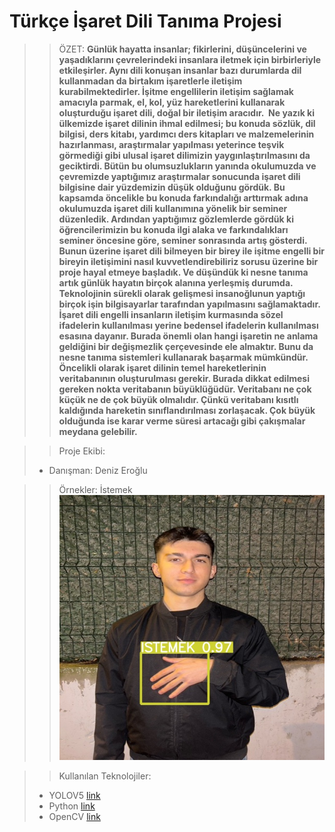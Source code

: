 # Türkçe İşaret Dili Tanıma Projesi

>>ÖZET: 
> **Günlük hayatta insanlar; fikirlerini, düşüncelerini ve yaşadıklarını çevrelerindeki insanlara iletmek için birbirleriyle etkileşirler. Aynı dili konuşan insanlar bazı durumlarda dil kullanmadan da birtakım işaretlerle iletişim kurabilmektedirler. İşitme engellilerin iletişim sağlamak amacıyla parmak, el, kol, yüz hareketlerini kullanarak oluşturduğu işaret dili, doğal bir iletişim aracıdır. 
Ne yazık ki ülkemizde işaret dilinin ihmal edilmesi; bu konuda sözlük, dil bilgisi, ders kitabı, yardımcı ders kitapları ve malzemelerinin hazırlanması, araştırmalar yapılması yeterince teşvik görmediği gibi ulusal işaret dilimizin yaygınlaştırılmasını da geciktirdi. Bütün bu olumsuzlukların yanında okulumuzda ve çevremizde yaptığımız araştırmalar sonucunda işaret dili bilgisine dair yüzdemizin düşük olduğunu gördük. Bu kapsamda öncelikle bu konuda farkındalığı arttırmak adına okulumuzda işaret dili kullanımına yönelik bir seminer düzenledik. Ardından yaptığımız gözlemlerde gördük ki öğrencilerimizin bu konuda ilgi alaka ve farkındalıkları seminer öncesine göre, seminer sonrasında artış gösterdi. Bunun üzerine işaret dili bilmeyen bir birey ile işitme engelli bir bireyin iletişimini nasıl kuvvetlendirebiliriz sorusu üzerine bir proje hayal etmeye başladık. Ve düşündük ki nesne tanıma artık günlük hayatın birçok alanına yerleşmiş durumda. Teknolojinin sürekli olarak gelişmesi insanoğlunun yaptığı birçok işin bilgisayarlar tarafından yapılmasını sağlamaktadır.
İşaret dili engelli insanların iletişim kurmasında sözel ifadelerin kullanılması yerine bedensel ifadelerin kullanılması esasına dayanır. Burada önemli olan hangi işaretin ne anlama geldiğini bir değişmezlik çerçevesinde ele almaktır. Bunu da nesne tanıma sistemleri kullanarak başarmak mümkündür. Öncelikli olarak işaret dilinin temel hareketlerinin veritabanının oluşturulması gerekir. Burada dikkat edilmesi gereken nokta veritabanın büyüklüğüdür. Veritabanı ne çok küçük ne de çok büyük olmalıdır. Çünkü veritabanı kısıtlı kaldığında hareketin sınıflandırılması zorlaşacak. Çok büyük olduğunda ise karar verme süresi artacağı gibi çakışmalar meydana gelebilir.**

>> Proje Ekibi:
> - Danışman: Deniz Eroğlu


>> Örnekler: 
İstemek 
![Örnek1](aug_1_0image14.jpeg)


>> Kullanılan Teknolojiler:
> - YOLOV5 [link](https://github.com/ultralytics/yolov5)
> - Python [link](https://github.com/ultralytics/yolov5)
> - OpenCV [link](https://github.com/ultralytics/yolov5) 
